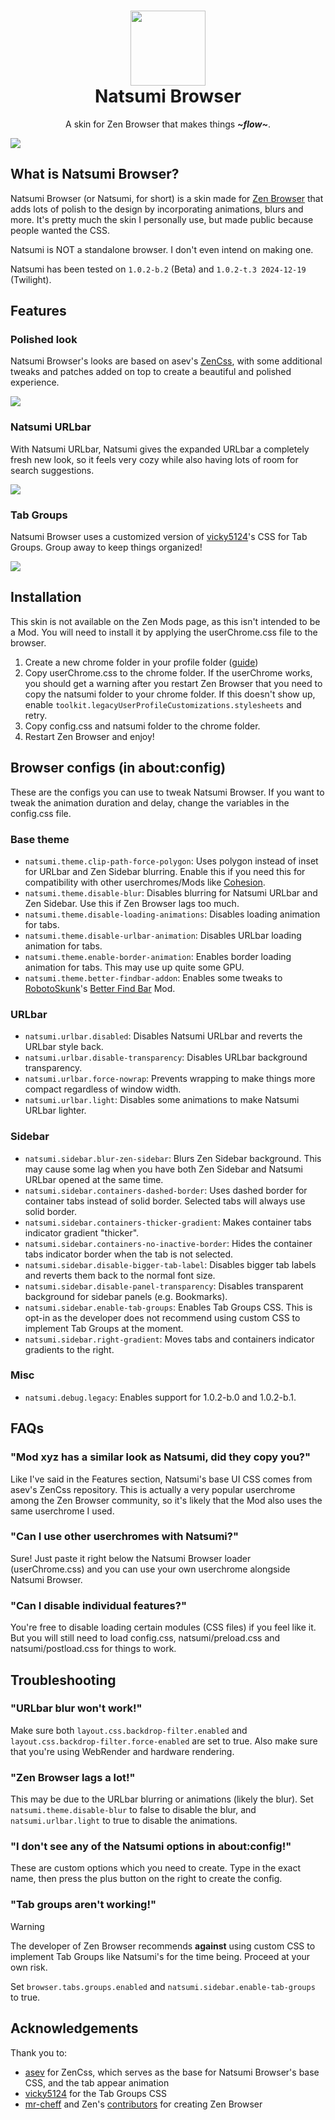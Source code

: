 <h1 align="center">
  <img width="120" height="120" src="https://github.com/greeeen-dev/natsumi-browser/blob/main/images/icon.png?raw=true">
  <br>
  Natsumi Browser
</h1>

<p align="center">A skin for Zen Browser that makes things <strong><i>~flow~</i></strong>.</p>

![](https://github.com/greeeen-dev/natsumi-browser/blob/dev/images/natsumi-preview-3.png?raw=true)

## What is Natsumi Browser?
Natsumi Browser (or Natsumi, for short) is a skin made for [Zen Browser](https://zen-browser.app)
that adds lots of polish to the design by incorporating animations, blurs and more. It's pretty much
the skin I personally use, but made public because people wanted the CSS.

Natsumi is NOT a standalone browser. I don't even intend on making one.

Natsumi has been tested on `1.0.2-b.2` (Beta) and `1.0.2-t.3 2024-12-19` (Twilight).

## Features
### Polished look
Natsumi Browser's looks are based on asev's [ZenCss](https://github.com/lunar-os/ZenCss), with some
additional tweaks and patches added on top to create a beautiful and polished experience.

![](https://github.com/greeeen-dev/natsumi-browser/blob/main/images/interface.gif?raw=true)

### Natsumi URLbar
With Natsumi URLbar, Natsumi gives the expanded URLbar a completely fresh new look, so it feels very
cozy while also having lots of room for search suggestions.

![](https://github.com/greeeen-dev/natsumi-browser/blob/main/images/natsumi-urlbar.gif?raw=true)

### Tab Groups
Natsumi Browser uses a customized version of [vicky5124](https://github.com/vicky5124)'s CSS for Tab
Groups. Group away to keep things organized!

![](https://github.com/greeeen-dev/natsumi-browser/blob/main/images/tab-groups.gif?raw=true)

## Installation
This skin is not available on the Zen Mods page, as this isn't intended to be a Mod. You will need to
install it by applying the userChrome.css file to the browser.

1. Create a new chrome folder in your profile folder
   ([guide](https://docs.zen-browser.app/guides/live-editing))
2. Copy userChrome.css to the chrome folder. If the userChrome works, you should get a warning after you
   restart Zen Browser that you need to copy the natsumi folder to your chrome folder. If this doesn't
   show up, enable `toolkit.legacyUserProfileCustomizations.stylesheets` and retry.
3. Copy config.css and natsumi folder to the chrome folder.
4. Restart Zen Browser and enjoy!

## Browser configs (in about:config)
These are the configs you can use to tweak Natsumi Browser. If you want to tweak the animation duration
and delay, change the variables in the config.css file.

### Base theme
- `natsumi.theme.clip-path-force-polygon`: Uses polygon instead of inset for URLbar and Zen Sidebar
  blurring. Enable this if you need this for compatibility with other userchromes/Mods like
  [Cohesion](https://github.com/TheBigWazz/ZenThemes/tree/main/Cohesion).
- `natsumi.theme.disable-blur`: Disables blurring for Natsumi URLbar and Zen Sidebar. Use this if
  Zen Browser lags too much.
- `natsumi.theme.disable-loading-animations`: Disables loading animation for tabs.
- `natsumi.theme.disable-urlbar-animation`: Disables URLbar loading animation for tabs.
- `natsumi.theme.enable-border-animation`: Enables border loading animation for tabs. This may use up
  quite some GPU.
- `natsumi.theme.better-findbar-addon`: Enables some tweaks to
  [RobotoSkunk](https://github.com/RobotoSkunk)'s [Better Find
  Bar](https://zen-browser.app/mods/a6335949-4465-4b71-926c-4a52d34bc9c0/) Mod.

### URLbar
- `natsumi.urlbar.disabled`: Disables Natsumi URLbar and reverts the URLbar style back.
- `natsumi.urlbar.disable-transparency`: Disables URLbar background transparency.
- `natsumi.urlbar.force-nowrap`: Prevents wrapping to make things more compact regardless of window
  width.
- `natsumi.urlbar.light`: Disables some animations to make Natsumi URLbar lighter.

### Sidebar
- `natsumi.sidebar.blur-zen-sidebar`: Blurs Zen Sidebar background. This may cause some lag when you
  have both Zen Sidebar and Natsumi URLbar opened at the same time.
- `natsumi.sidebar.containers-dashed-border`: Uses dashed border for container tabs instead of solid
  border. Selected tabs will always use solid border.
- `natsumi.sidebar.containers-thicker-gradient`: Makes container tabs indicator gradient "thicker".
- `natsumi.sidebar.containers-no-inactive-border`: Hides the container tabs indicator border when the
  tab is not selected.
- `natsumi.sidebar.disable-bigger-tab-label`: Disables bigger tab labels and reverts them back to the
  normal font size.
- `natsumi.sidebar.disable-panel-transparency`: Disables transparent background for sidebar panels
  (e.g. Bookmarks).
- `natsumi.sidebar.enable-tab-groups`: Enables Tab Groups CSS. This is opt-in as the developer does
  not recommend using custom CSS to implement Tab Groups at the moment.
- `natsumi.sidebar.right-gradient`: Moves tabs and containers indicator gradients to the right.

### Misc
- `natsumi.debug.legacy`: Enables support for 1.0.2-b.0 and 1.0.2-b.1.

## FAQs
### "Mod xyz has a similar look as Natsumi, did they copy you?"
Like I've said in the Features section, Natsumi's base UI CSS comes from asev's ZenCss repository.
This is actually a very popular userchrome among the Zen Browser community, so it's likely that the
Mod also uses the same userchrome I used.

### "Can I use other userchromes with Natsumi?"
Sure! Just paste it right below the Natsumi Browser loader (userChrome.css) and you can use your own
userchrome alongside Natsumi Browser.

### "Can I disable individual features?"
You're free to disable loading certain modules (CSS files) if you feel like it. But you will still need
to load config.css, natsumi/preload.css and natsumi/postload.css for things to work.

## Troubleshooting
### "URLbar blur won't work!"
Make sure both `layout.css.backdrop-filter.enabled` and `layout.css.backdrop-filter.force-enabled` are
set to true. Also make sure that you're using WebRender and hardware rendering.

### "Zen Browser lags a lot!"
This may be due to the URLbar blurring or animations (likely the blur). Set `natsumi.theme.disable-blur`
to false to disable the blur, and `natsumi.urlbar.light` to true to disable the animations.

### "I don't see any of the Natsumi options in about:config!"
These are custom options which you need to create. Type in the exact name, then press the plus button on
the right to create the config.

### "Tab groups aren't working!"
> [!WARNING]
> The developer of Zen Browser recommends **against** using custom CSS to implement Tab Groups like
> Natsumi's for the time being. Proceed at your own risk.

Set `browser.tabs.groups.enabled` and `natsumi.sidebar.enable-tab-groups` to true.

## Acknowledgements
Thank you to:
- [asev](https://github.com/lunar-os) for ZenCss, which serves as the base for Natsumi Browser's base
  CSS, and the tab appear animation
- [vicky5124](https://github.com/vicky5124) for the Tab Groups CSS
- [mr-cheff](https://github.com/mr-cheff) and Zen's
  [contributors](https://github.com/zen-browser/desktop/graphs/contributors) for creating Zen Browser
